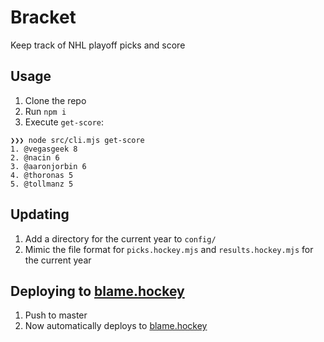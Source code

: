 # Bracket

Keep track of NHL playoff picks and score

## Usage

1. Clone the repo
1. Run `npm i`
1. Execute `get-score`:

```
❯❯❯ node src/cli.mjs get-score
1. @vegasgeek 8
2. @nacin 6
3. @aaronjorbin 6
4. @thoronas 5
5. @tollmanz 5
```

## Updating

1. Add a directory for the current year to `config/`
1. Mimic the file format for `picks.hockey.mjs` and `results.hockey.mjs` for the current year

## Deploying to [blame.hockey](https://blame.hockey)

1. Push to master
1. Now automatically deploys to [blame.hockey](https://blame.hockey)
